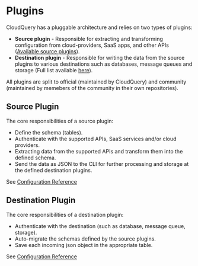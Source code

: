 # Plugins

CloudQuery has a pluggable architecture and relies on two types of plugins:

- **Source plugin** - Responsible for extracting and transforming configuration from cloud-providers, SaaS apps, and other APIs ([Available source plugins](../plugins/sources)).
- **Destination plugin** - Responsible for writing the data from the source plugins to various destinations such as databases, message queues and storage (Full list available [here](../plugins/destinations)).

All plugins are split to official (maintained by CloudQuery) and community (maintained by memebers of the community in their own repositories).

## Source Plugin

The core responsibilities of a source plugin:

- Define the schema (tables).
- Authenticate with the supported APIs, SaaS services and/or cloud providers.
- Extracting data from the supported APIs and transform them into the defined schema.
- Send the data as JSON to the CLI for further processing and storage at the defined destination plugins.

See [Configuration Reference](../reference/source-spec)

## Destination Plugin

The core responsibilities of a destination plugin:

- Authenticate with the destination (such as database, message queue, storage).
- Auto-migrate the schemas defined by the source plugins.
- Save each incoming json object in the appropriate table.

See [Configuration Reference](../reference/destination-spec)
